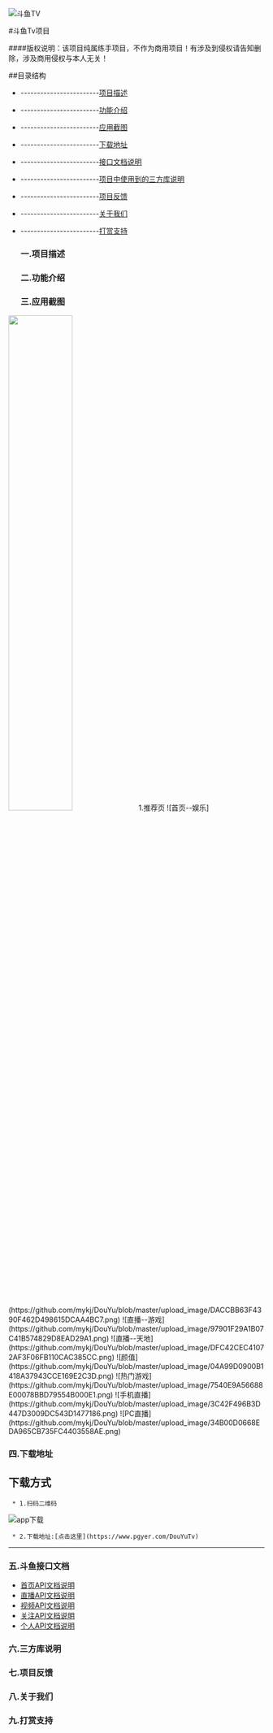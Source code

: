 
![斗鱼TV](https://staticlive.douyucdn.cn/upload/signs/201610291926483131.png)
 
#斗鱼Tv项目

####版权说明：该项目纯属练手项目，不作为商用项目！有涉及到侵权请告知删除，涉及商用侵权与本人无关！

##目录结构
* ------------------------[项目描述](#1.0.0)
* ------------------------[功能介绍](#2.0.0)
* ------------------------[应用截图](#3.0.0)
* ------------------------[下载地址](#4.0.0)
* ------------------------[接口文档说明](#5.0.0)
* ------------------------[项目中使用到的三方库说明](#6.0.0)
* ------------------------[项目反馈](#7.0.0)
* ------------------------[关于我们](#8.0.0)
* ------------------------[打赏支持](#9.0.0)

  <h3 id="1.0.0"> 一.项目描述 </h3>
  
  <h3 id="2.0.0">二.功能介绍 </h3>
  
  <h3 id="3.0.0">三.应用截图</h3>
  <center>
<img src="https://github.com/mykj/DouYu/blob/master/upload_image/678D6ACFDFAA01AC6333EC682F1A1D57.png" width="50%" height="50%" />
  1.推荐页
</center>
  ![首页--娱乐](https://github.com/mykj/DouYu/blob/master/upload_image/DACCBB63F4390F462D498615DCAA4BC7.png)
    ![直播--游戏](https://github.com/mykj/DouYu/blob/master/upload_image/97901F29A1B07C41B574829D8EAD29A1.png)
    ![直播--天地](https://github.com/mykj/DouYu/blob/master/upload_image/DFC42CEC41072AF3F06FB110CAC385CC.png)
   ![颜值](https://github.com/mykj/DouYu/blob/master/upload_image/04A99D0900B1418A37943CCE169E2C3D.png)
   ![热门游戏](https://github.com/mykj/DouYu/blob/master/upload_image/7540E9A56688E00078BBD79554B000E1.png)
  ![手机直播](https://github.com/mykj/DouYu/blob/master/upload_image/3C42F496B3D447D3009DC543D1477186.png)
![PC直播](https://github.com/mykj/DouYu/blob/master/upload_image/34B00D0668EDA965CB735FC4403558AE.png)
  
  
  <h3 id="4.0.0">四.下载地址</h3>
   
   下载方式
   ---
     * 1.扫码二维码
 
  ![app下载](https://github.com/mykj/DouYu/blob/master/upload_image/536FAFE7-C0BA-4E28-8875-D6BB134880A3.png)
       
       
     * 2.下载地址:[点击这里](https://www.pgyer.com/DouYuTv)
     
   ---
  
  <h3 id="5.0.0">五.斗鱼接口文档</h3>
 
  * [首页API文档说明](https://github.com/mykj/DouYu/blob/master/document/HomeApi.md)
  *  [直播API文档说明](https://github.com/mykj/DouYu/blob/master/document/LiveApi.md)
  *  [视频API文档说明](https://github.com/mykj/DouYu/blob/master/document/VideoApi.md)
  *  [关注API文档说明](https://github.com/mykj/DouYu/blob/master/document/HomeApi.md)
  *  [个人API文档说明](https://github.com/mykj/DouYu/blob/master/document/HomeApi.md)
  
   <h3 id="6.0.0">六.三方库说明</h3>
   <h3 id="7.0.0">七.项目反馈</h3>
   <h3 id="8.0.0">八.关于我们</h3>
   <h3 id="9.0.0">九.打赏支持</h3>       
